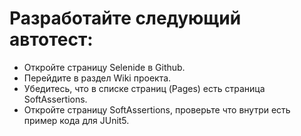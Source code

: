 # Разработайте следующий автотест:
 - Откройте страницу Selenide в Github.
 - Перейдите в раздел Wiki проекта.
 - Убедитесь, что в списке страниц (Pages) есть страница SoftAssertions.
 - Откройте страницу SoftAssertions, проверьте что внутри есть пример кода для JUnit5.
